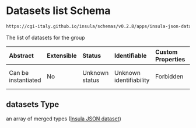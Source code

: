 # Datasets list Schema

```txt
https://cgi-italy.github.io/insula/schemas/v0.2.8/apps/insula-json-datasets-group.schema.json#/properties/datasets
```

The list of datasets for the group

| Abstract            | Extensible | Status         | Identifiable            | Custom Properties | Additional Properties | Access Restrictions | Defined In                                                                                                             |
| :------------------ | :--------- | :------------- | :---------------------- | :---------------- | :-------------------- | :------------------ | :--------------------------------------------------------------------------------------------------------------------- |
| Can be instantiated | No         | Unknown status | Unknown identifiability | Forbidden         | Allowed               | none                | [insula-json-datasets-group.schema.json\*](schemas/apps/insula-json-datasets-group.schema.json) |

## datasets Type

an array of merged types ([Insula JSON dataset](insula-json-dataset.md))
